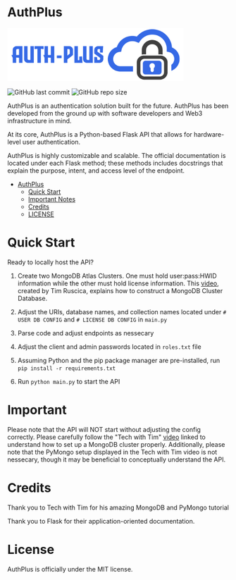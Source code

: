 # AuthPlus
<img src="https://github.com/ayushgun/auth-plus/blob/main/images/main.png" alt="Logo" width="400">

![GitHub last commit](https://img.shields.io/github/last-commit/ayushgun/auth-plus?logo=github) ![GitHub repo size](https://img.shields.io/github/repo-size/ayushgun/auth-plus?logo=github)

AuthPlus is an authentication solution built for the future. AuthPlus has been developed from the ground up with software developers and Web3 infrastructure in mind. 

At its core, AuthPlus is a Python-based Flask API that allows for hardware-level user authentication.

AuthPlus is highly customizable and scalable. The official documentation is located under each Flask method; these methods includes docstrings that explain the purpose, intent, and access level of the endpoint. 

- [AuthPlus](https://authpl.us)
  - [Quick Start](#quick-start)
  - [Important Notes](#important)
  - [Credits](#credits)
  - [LICENSE](https://github.com/ayushgun/auth-plus/blob/main/LICENSE)

# Quick Start
Ready to locally host the API?

1. Create two MongoDB Atlas Clusters. One must hold user:pass:HWID information while the other must hold license information. This [video](https://www.youtube.com/watch?v=rE_bJl2GAY8), created by Tim Ruscica, explains how to construct a MongoDB Cluster Database.

2. Adjust the URIs, database names, and collection names located under `# USER DB CONFIG` and `# LICENSE DB CONFIG` in `main.py`

3. Parse code and adjust endpoints as nessecary

4. Adjust the client and admin passwords located in `roles.txt` file

5. Assuming Python and the pip package manager are pre-installed, run `pip install -r requirements.txt`

6. Run `python main.py` to start the API

# Important
Please note that the API will NOT start without adjusting the config correctly. Please carefully follow the "Tech with Tim" [video](https://www.youtube.com/watch?v=rE_bJl2GAY8) linked to understand how to set up a MongoDB cluster properly. Additionally, please note that the PyMongo setup displayed in the Tech with Tim video is not nessecary, though it may be beneficial to conceptually understand the API.

# Credits
Thank you to Tech with Tim for his amazing MongoDB and PyMongo tutorial

Thank you to Flask for their application-oriented documentation.

# License
AuthPlus is officially under the MIT license.
